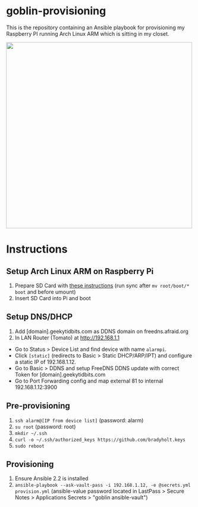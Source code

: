 # goblin-provisioning

This is the repository containing an Ansible playbook for provisioning my Raspberry PI running Arch Linux ARM which is sitting in my closet.

<img src="https://cloud.githubusercontent.com/assets/759811/20446573/fa820624-ad9f-11e6-8cfb-554aca927988.png" width="500px">

# Instructions

## Setup Arch Linux ARM on Raspberry Pi

1. Prepare SD Card with [these instructions](https://archlinuxarm.org/platforms/armv6/raspberry-pi) (run sync after `mv root/boot/* boot` and before umount)
2. Insert SD Card into Pi and boot

## Setup DNS/DHCP

1. Add [domain].geekytidbits.com as DDNS domain on freedns.afraid.org
2. In LAN Router (Tomato) at http://192.168.1.1
 - Go to Status > Device List and find device with name `alarmpi`.
 - Click `[static]` (redirects to Basic > Static DHCP/ARP/IPT) and configure a static IP of 192.168.1.12.
 - Go to Basic > DDNS and setup FreeDNS DDNS update with correct Token for [domain].geekytidbits.com
 - Go to Port Forwarding config and map external 81 to internal 192.168.1.12:3900

## Pre-provisioning

1. `ssh alarm@[IP from device list]` (password: alarm)
2. `su root` (password: root)
3. `mkdir ~/.ssh`
4. `curl -o ~/.ssh/authorized_keys https://github.com/bradyholt.keys`
5. `sudo reboot`

## Provisioning

1. Ensure Ansible 2.2 is installed
2. `ansible-playbook --ask-vault-pass -i 192.168.1.12, -e @secrets.yml provision.yml` (ansible-value password located in LastPass > Secure Notes > Applications Secrets > "goblin ansible-vault")
 

